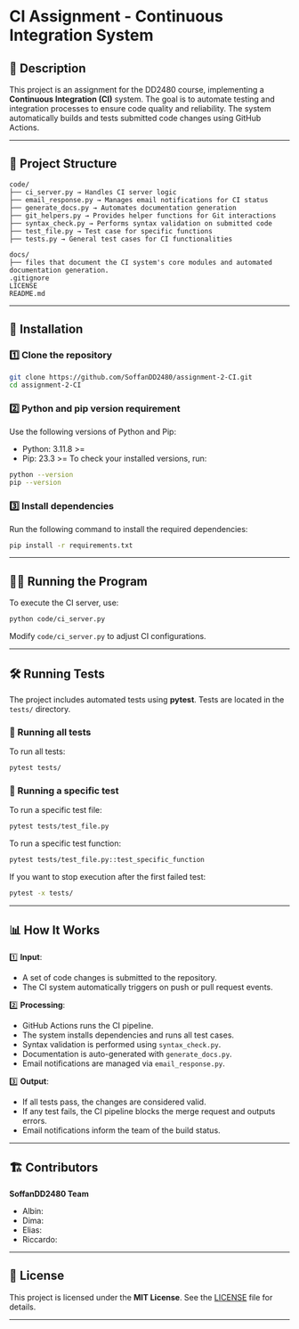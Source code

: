 # CI Assignment - Continuous Integration System

## 📌 Description

This project is an assignment for the DD2480 course, implementing a **Continuous Integration (CI)** system. The goal is to automate testing and integration processes to ensure code quality and reliability. The system automatically builds and tests submitted code changes using GitHub Actions.

---

## 📂 Project Structure

```
code/
├── ci_server.py → Handles CI server logic
├── email_response.py → Manages email notifications for CI status
├── generate_docs.py → Automates documentation generation
├── git_helpers.py → Provides helper functions for Git interactions
├── syntax_check.py → Performs syntax validation on submitted code
├── test_file.py → Test case for specific functions
├── tests.py → General test cases for CI functionalities

docs/
├── files that document the CI system's core modules and automated documentation generation.
.gitignore
LICENSE 
README.md 
```

---

## 🚀 Installation

### 1️⃣ Clone the repository

```bash
git clone https://github.com/SoffanDD2480/assignment-2-CI.git
cd assignment-2-CI
```

### 2️⃣ Python and pip version requirement

Use the following versions of Python and Pip:
* Python: 3.11.8 >=
* Pip: 23.3 >=
To check your installed versions, run:

```bash
python --version
pip --version
```

### 3️⃣ Install dependencies

Run the following command to install the required dependencies:

```bash
pip install -r requirements.txt
```

---

## 🏃‍♂️ Running the Program

To execute the CI server, use:

```bash
python code/ci_server.py
```

Modify `code/ci_server.py` to adjust CI configurations.

---

## 🛠 Running Tests

The project includes automated tests using **pytest**. Tests are located in the `tests/` directory.

### 🔹 Running all tests
To run all tests:

```bash
pytest tests/
```

### 🔹 Running a specific test
To run a specific test file:

```bash
pytest tests/test_file.py
```

To run a specific test function:

```bash
pytest tests/test_file.py::test_specific_function
```

If you want to stop execution after the first failed test:

```bash
pytest -x tests/
```

---

## 📊 How It Works

1️⃣ **Input**:
   - A set of code changes is submitted to the repository.
   - The CI system automatically triggers on push or pull request events.

2️⃣ **Processing**:
   - GitHub Actions runs the CI pipeline.
   - The system installs dependencies and runs all test cases.
   - Syntax validation is performed using `syntax_check.py`.
   - Documentation is auto-generated with `generate_docs.py`.
   - Email notifications are managed via `email_response.py`.

3️⃣ **Output**:
   - If all tests pass, the changes are considered valid.
   - If any test fails, the CI pipeline blocks the merge request and outputs errors.
   - Email notifications inform the team of the build status.

---

## 🏗 Contributors

**SoffanDD2480 Team**

- Albin:
- Dima:
- Elias:
- Riccardo:

---

## 📜 License

This project is licensed under the **MIT License**. See the [LICENSE](LICENSE) file for details.

---

